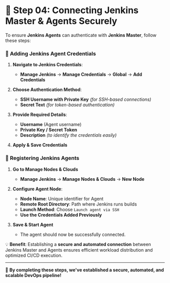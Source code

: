 # 🔗 Step 04: Connecting Jenkins Master & Agents Securely

To ensure **Jenkins Agents** can authenticate with **Jenkins Master**, follow these steps:

### 🔹 **Adding Jenkins Agent Credentials**

1. **Navigate to Jenkins Credentials**:
   - **Manage Jenkins** → **Manage Credentials** → **Global** → **Add Credentials**

2. **Choose Authentication Method**:
   - **SSH Username with Private Key** *(for SSH-based connections)*
   - **Secret Text** *(for token-based authentication)*

3. **Provide Required Details**:
   - **Username** (Agent username)
   - **Private Key / Secret Token**
   - **Description** *(to identify the credentials easily)*

4. **Apply & Save Credentials**

### 🔹 **Registering Jenkins Agents**

1. **Go to Manage Nodes & Clouds**
   - **Manage Jenkins** → **Manage Nodes & Clouds** → **New Node**

2. **Configure Agent Node**:
   - **Node Name**: Unique identifier for Agent
   - **Remote Root Directory**: Path where Jenkins runs builds
   - **Launch Method**: Choose `Launch agent via SSH`
   - **Use the Credentials Added Previously**

3. **Save & Start Agent**
   - The agent should now be successfully connected.

💡 **Benefit**: Establishing a **secure and automated connection** between Jenkins Master and Agents ensures efficient workload distribution and optimized CI/CD execution.

---

🚀 **By completing these steps, we've established a secure, automated, and scalable DevOps pipeline!**